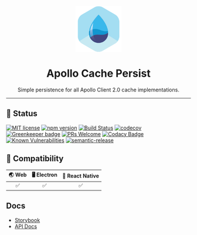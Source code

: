 <div align="center">
	<img width=125 height=125 src="assets/common/logo.png">
  <h1>
		Apollo Cache Persist
	</h1>
  <p>Simple persistence for all Apollo Client 2.0 cache implementations.</p>
</div>

<hr />

## 🎊 Status

[![MIT license](https://img.shields.io/badge/license-MIT-brightgreen.svg)](http://opensource.org/licenses/MIT)
[![npm version](https://img.shields.io/npm/v/@bluebase/plugin-apollo-cache-persist.svg?style=flat)](https://npmjs.org/package/@bluebase/plugin-apollo-cache-persist 'View this project on npm')
[![Build Status](https://travis-ci.com/BlueBaseJS/plugin-apollo-cache-persist.svg?branch=master)](https://travis-ci.com/BlueBaseJS/plugin-apollo-cache-persist)
[![codecov](https://codecov.io/gh/BlueBaseJS/plugin-apollo-cache-persist/branch/master/graph/badge.svg)](https://codecov.io/gh/BlueBaseJS/plugin-apollo-cache-persist)
[![Greenkeeper badge](https://badges.greenkeeper.io/BlueBaseJS/plugin-apollo-cache-persist.svg)](https://greenkeeper.io/) [![PRs Welcome](https://img.shields.io/badge/PRs-welcome-brightgreen.svg)](https://github.com/BlueBaseJS/plugin-apollo-cache-persist/blob/master/CONTRIBUTING.md)
[![Codacy Badge](https://api.codacy.com/project/badge/Grade/3c79162871414b6aa7c15d1a423adeca)](https://www.codacy.com/app/BlueBaseJS/plugin-apollo-cache-persist?utm_source=github.com&utm_medium=referral&utm_content=BlueBaseJS/plugin-apollo-cache-persist&utm_campaign=Badge_Grade)
[![Known Vulnerabilities](https://snyk.io/test/github/BlueBaseJS/plugin-apollo-cache-persist/badge.svg)](https://snyk.io/test/github/BlueBaseJS/plugin-apollo-cache-persist)
[![semantic-release](https://img.shields.io/badge/%20%20%F0%9F%93%A6%F0%9F%9A%80-semantic--release-e10079.svg)](https://github.com/semantic-release/semantic-release)

## 🤝 Compatibility

| 🌏 Web | 🖥 Electron | 📱 React Native |
| :----: | :--------: | :-------------: |
|   ✅   |     ✅     |       ✅        |

## Docs

- [Storybook](https://BlueBaseJS.github.io/plugin-apollo-cache-persist/storybook/)
- [API Docs](https://BlueBaseJS.github.io/plugin-apollo-cache-persist/)
